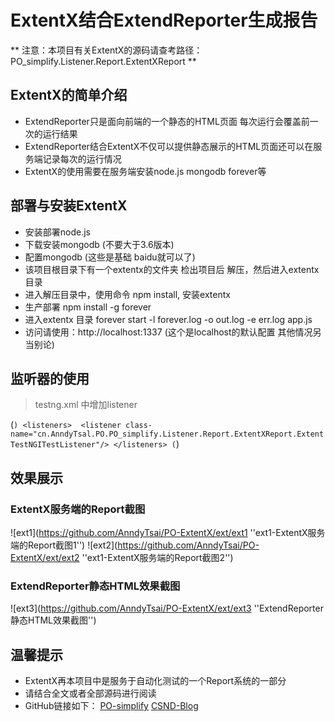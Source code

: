 # ExtentX结合ExtendReporter生成报告

** 注意：本项目有关ExtentX的源码请查考路径：PO_simplify.Listener.Report.ExtentXReport **

## ExtentX的简单介绍

* ExtendReporter只是面向前端的一个静态的HTML页面 每次运行会覆盖前一次的运行结果
* ExtendReporter结合ExtentX不仅可以提供静态展示的HTML页面还可以在服务端记录每次的运行情况
* ExtentX的使用需要在服务端安装node.js mongodb forever等

## 部署与安装ExtentX

* 安装部署node.js
* 下载安装mongodb (不要大于3.6版本)
* 配置mongodb (这些是基础 baidu就可以了)
* 该项目根目录下有一个extentx的文件夹 检出项目后 解压，然后进入extentx目录
* 进入解压目录中，使用命令 npm install, 安装extentx
* 生产部署 npm install -g forever
* 进入extentx 目录 forever start -l forever.log -o out.log -e err.log app.js
* 访问请使用：http://localhost:1337 (这个是localhost的默认配置 其他情况另当别论)

## 监听器的使用

> testng.xml 中增加listener

(```)
<listeners>	
	<listener class-name="cn.AnndyTsal.PO.PO_simplify.Listener.Report.ExtentXReport.ExtentTestNGITestListener"/>
</listeners>
(```)

## 效果展示

### ExtentX服务端的Report截图

![ext1](https://github.com/AnndyTsai/PO-ExtentX/ext/ext1 ''ext1-ExtentX服务端的Report截图1'')
![ext2](https://github.com/AnndyTsai/PO-ExtentX/ext/ext2 ''ext1-ExtentX服务端的Report截图2'')

### ExtendReporter静态HTML效果截图

![ext3](https://github.com/AnndyTsai/PO-ExtentX/ext/ext3 ''ExtendReporter静态HTML效果截图'')


## 温馨提示

* ExtentX再本项目中是服务于自动化测试的一个Report系统的一部分
* 请结合全文或者全部源码进行阅读
* GitHub链接如下：
[PO-simplify](https://github.com/AnndyTsai/PO-simplify "PO-simplify")
[CSND-Blog](https://blog.csdn.net/hujyhfwfh2/article/list/1 "细节介绍")





